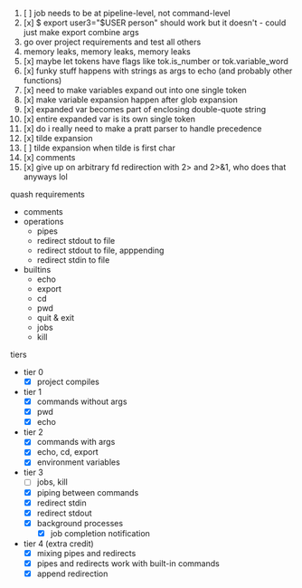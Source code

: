 1. [ ] job needs to be at pipeline-level, not command-level
2. [x] $ export user3="$USER person" should work but it doesn't - could just make export combine args
3. go over project requirements and test all others
4. memory leaks, memory leaks, memory leaks
5. [x] maybe let tokens have flags like tok.is_number or tok.variable_word
6. [x] funky stuff happens with strings as args to echo (and probably other functions)
7. [x] need to make variables expand out into one single token
8. [x] make variable expansion happen after glob expansion
  1. [x] expanded var becomes part of enclosing double-quote string
  2. [x] entire expanded var is its own single token
9. [x] do i really need to make a pratt parser to handle precedence
10. [x] tilde expansion
  1. [ ] tilde expansion when tilde is first char
11. [x] comments
12. [x] give up on arbitrary fd redirection with 2> and 2>&1, who does that anyways lol

quash requirements
- comments
- operations
  - pipes
  - redirect stdout to file
  - redirect stdout to file, apppending
  - redirect stdin to file
- builtins
  - echo
  - export
  - cd
  - pwd
  - quit & exit
  - jobs
  - kill

tiers
- tier 0
  - [x] project compiles
- tier 1
  - [x] commands without args
  - [x] pwd
  - [x] echo
- tier 2
  - [x] commands with args
  - [x] echo, cd, export
  - [x] environment variables
- tier 3
  - [ ] jobs, kill
  - [x] piping between commands
  - [x] redirect stdin
  - [x] redirect stdout
  - [x] background processes
    - [x] job completion notification
- tier 4 (extra credit)
  - [x] mixing pipes and redirects
  - [x] pipes and redirects work with built-in commands
  - [x] append redirection
